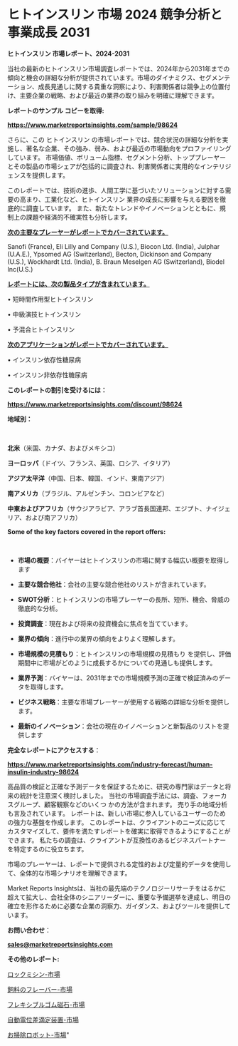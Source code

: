 # ヒトインスリン 市場 2024 競争分析と事業成長 2031

<strong>ヒトインスリン 市場レポート、2024-2031</strong>

当社の最新のヒトインスリン市場調査レポートでは、2024年から2031年までの傾向と機会の詳細な分析が提供されています。市場のダイナミクス、セグメンテーション、成長見通しに関する貴重な洞察により、利害関係者は競争上の位置付け、主要企業の戦略、および最近の業界の取り組みを明確に理解できます。



<strong>レポートのサンプル コピーを取得:</strong> <a href=https://www.marketreportsinsights.com/sample/98624>

<strong><u>https://www.marketreportsinsights.com/sample/98624</u></strong></a>

さらに、この ヒトインスリン の市場レポートでは、競合状況の詳細な分析を実施し、著名な企業、その強み、弱み、および最近の市場動向をプロファイリングしています。 市場価値、ボリューム指標、セグメント分析、トッププレーヤーとその製品の市場シェアが包括的に調査され、利害関係者に実用的なインテリジェンスを提供します。

このレポートでは、技術の進歩、人間工学に基づいたソリューションに対する需要の高まり、工業化など、ヒトインスリン 業界の成長に影響を与える要因を徹底的に調査しています。 また、新たなトレンドやイノベーションとともに、規制上の課題や経済的不確実性も分析します。



<strong><u>次の主要なプレーヤーがレポートでカバーされています。</u></strong>

Sanofi (France), Eli Lilly and Company (U.S.), Biocon Ltd. (India), Julphar (U.A.E.), Ypsomed AG (Switzerland), Becton, Dickinson and Company (U.S.), Wockhardt Ltd. (India), B. Braun Meselgen AG (Switzerland), Biodel Inc(U.S.)



<strong><u><b>レポートには、次の製品タイプが含まれています。</b></u></strong>

• 短時間作用型ヒトインスリン

• 中級演技ヒトインスリン

• 予混合ヒトインスリン



<strong><u><b>次のアプリケーションがレポートでカバーされています。</b></u></strong>

• インスリン依存性糖尿病

• インスリン非依存性糖尿病



<strong><b>このレポートの割引を受けるには：</b></strong>

<a href=https://www.marketreportsinsights.com/discount/98624>

<strong><u>https://www.marketreportsinsights.com/discount/98624</u></strong></a>



<strong>地域別：</strong>

<strong> </strong>



<strong>北米</strong>（米国、カナダ、およびメキシコ）



<strong>ヨーロッパ</strong>（ドイツ、フランス、英国、ロシア、イタリア）



<strong>アジア太平洋</strong>（中国、日本、韓国、インド、東南アジア）



<strong>南アメリカ</strong>（ブラジル、アルゼンチン、コロンビアなど）



<strong>中東およびアフリカ</strong>（サウジアラビア、アラブ首長国連邦、エジプト、ナイジェリア、および南アフリカ）



<strong>Some of the key factors covered in the report offers:</strong>

<strong> </strong>
<ul>
  <li>

<strong>市場の概要</strong>：バイヤーはヒトインスリンの市場に関する幅広い概要を取得します</li>
  <li>

<strong>主要な競合他社</strong>：会社の主要な競合他社のリストが含まれています。</li>
  <li>

<strong>SWOT分析</strong>：ヒトインスリンの市場プレーヤーの長所、短所、機会、脅威の徹底的な分析。</li>
  <li>

<strong>投資調査</strong>：現在および将来の投資機会に焦点を当てています。</li>
  <li>

<strong>業界の傾向</strong>：進行中の業界の傾向をよりよく理解します。</li>
  <li>

<strong>市場規模の見積もり</strong>：ヒトインスリンの市場規模の見積もり を提供し、評価期間中に市場がどのように成長するかについての見通しも提供します。</li>
  <li>

<strong>業界予測</strong>：バイヤーは、2031年までの市場規模予測の正確で検証済みのデータを取得します。</li>
  <li>

<strong>ビジネス戦略</strong>：主要な市場プレーヤーが使用する戦略の詳細な分析を提供します。</li>
  <li>

<strong>最新のイノベーション</strong>：会社の現在のイノベーションと新製品のリストを提供します</li>
</ul>


<strong>完全なレポートにアクセスする</strong>：

<a href=https://www.marketreportsinsights.com/industry-forecast/human-insulin-industry-98624>

<strong><u>https://www.marketreportsinsights.com/industry-forecast/human-insulin-industry-98624</u></strong></a>

高品質の検証と正確な予測データを保証するために、研究の専門家はデータと将来の統計を注意深く検討しました。 当社の市場調査手法には、調査、フォーカスグループ、顧客観察などのいくつ かの方法が含まれます。 売り手の地域分析も言及されています。 レポートは、新しい市場に参入しているユーザーのための強力な基盤を作成します。 このレポートは、クライアントのニーズに応じてカスタマイズして、要件を満たすレポートを確実に取得できるようにすることができます。 私たちの調査は、クライアントが互換性のあるビジネスパートナーを特定するのに役立ちます。

市場のプレーヤーは、レポートで提供される定性的および定量的データを使用して、全体的な市場シナリオを理解できます。

Market Reports Insightsは、当社の最先端のテクノロジーリサーチをはるかに超えて拡大し、会社全体のシニアリーダーに、重要な予備選挙を達成し、明日の確立を形作るために必要な企業の洞察力、ガイダンス、およびツールを提供しています。



<strong><b>お問い合わせ</b></strong>：

<a href=mailto:sales@marketreportsinsights.com>

<strong><u>sales@marketreportsinsights.com</u></strong></a>



<strong>その他のレポート:</strong>

<a href=https://www.linkedin.com/pulse/ロックミシン-市場-2023-年のダイナミクスとビジネストレンド-2030-jd2jf/>ロックミシン-市場</a>

<a href=https://www.linkedin.com/pulse/飼料のフレーバー-市場-2023-競争分析と事業成長-2030-trend-tracking-toolbox-24-analysis-neguf/>飼料のフレーバー-市場</a>

<a href=https://www.linkedin.com/pulse/フレキシブルゴム磁石-市場-2023-swot-分析と成長率-2030-analytics-achievers-24-analysis-imsyf/>フレキシブルゴム磁石-市場</a>

<a href=https://www.linkedin.com/pulse/自動電位差滴定装置-市場-2023-年のダイナミクスとビジネストレンド-2030-pr-news-hub-6nr7c/>自動電位差滴定装置-市場</a>

<a href=https://www.linkedin.com/pulse/お掃除ロボット-市場-2023-swot-分析と最新イノベーション-2030-hr0lf/>お掃除ロボット-市場</a>"
